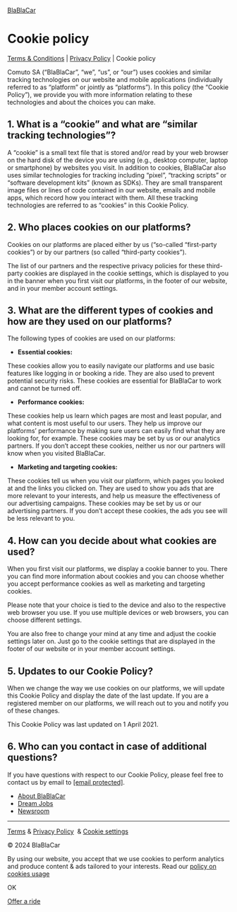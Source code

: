 [BlaBlaCar](https://blog.blablacar.co.uk/)

Cookie policy
=============

[Terms & Conditions](https://www.blablacar.co.uk/about-us/terms-and-conditions) | [Privacy Policy](https://www.blablacar.co.uk/about-us/privacy-policy) | Cookie policy

Comuto SA (“BlaBlaCar”, “we”, “us”, or “our”) uses cookies and similar tracking technologies on our website and mobile applications (individually referred to as “platform” or jointly as “platforms”). In this policy (the “Cookie Policy”), we provide you with more information relating to these technologies and about the choices you can make.

1\. What is a “cookie” and what are “similar tracking technologies”?
--------------------------------------------------------------------

A “cookie” is a small text file that is stored and/or read by your web browser on the hard disk of the device you are using (e.g., desktop computer, laptop or smartphone) by websites you visit. In addition to cookies, BlaBlaCar also uses similar technologies for tracking including “pixel”, “tracking scripts” or “software development kits” (known as SDKs). They are small transparent image files or lines of code contained in our website, emails and mobile apps, which record how you interact with them. All these tracking technologies are referred to as “cookies” in this Cookie Policy.

2\. Who places cookies on our platforms?
----------------------------------------

Cookies on our platforms are placed either by us (“so-called “first-party cookies”) or by our partners (so called “third-party cookies”).

The list of our partners and the respective privacy policies for these third-party cookies are displayed in the cookie settings, which is displayed to you in the banner when you first visit our platforms, in the footer of our website, and in your member account settings.

3\. What are the different types of cookies and how are they used on our platforms?
-----------------------------------------------------------------------------------

The following types of cookies are used on our platforms:

* **Essential cookies:**

These cookies allow you to easily navigate our platforms and use basic features like logging in or booking a ride. They are also used to prevent potential security risks. These cookies are essential for BlaBlaCar to work and cannot be turned off.

* **Performance cookies:**

These cookies help us learn which pages are most and least popular, and what content is most useful to our users. They help us improve our platforms’ performance by making sure users can easily find what they are looking for, for example. These cookies may be set by us or our analytics partners. If you don’t accept these cookies, neither us nor our partners will know when you visited BlaBlaCar.

* **Marketing and targeting cookies:**

These cookies tell us when you visit our platform, which pages you looked at and the links you clicked on. They are used to show you ads that are more relevant to your interests, and help us measure the effectiveness of our advertising campaigns. These cookies may be set by us or our advertising partners. If you don’t accept these cookies, the ads you see will be less relevant to you.

4\. How can you decide about what cookies are used?
---------------------------------------------------

When you first visit our platforms, we display a cookie banner to you. There you can find more information about cookies and you can choose whether you accept performance cookies as well as marketing and targeting cookies.

Please note that your choice is tied to the device and also to the respective web browser you use. If you use multiple devices or web browsers, you can choose different settings.

You are also free to change your mind at any time and adjust the cookie settings later on. Just go to the cookie settings that are displayed in the footer of our website or in your member account settings.

5\. Updates to our Cookie Policy?
---------------------------------

When we change the way we use cookies on our platforms, we will update this Cookie Policy and display the date of the last update. If you are a registered member on our platforms, we will reach out to you and notify you of these changes.

This Cookie Policy was last updated on 1 April 2021.

6\. Who can you contact in case of additional questions?
--------------------------------------------------------

If you have questions with respect to our Cookie Policy, please feel free to contact us by email to [\[email protected\]](https://blog.blablacar.co.uk/cdn-cgi/l/email-protection).

[](https://www.facebook.com/blablacar.com/)[](https://twitter.com/blablacar)[](https://www.linkedin.com/company/blablacar)

* [About BlaBlaCar](https://blog.blablacar.co.uk/about-us)
* [Dream Jobs](https://blog.blablacar.co.uk/dreamjobs)
* [Newsroom](https://blog.blablacar.co.uk/newsroom)

* * *

[Terms](https://blog.blablacar.co.uk/terms-and-conditions) & [Privacy Policy](https://blog.blablacar.co.uk/privacy-and-data-protection-policy)  & [Cookie settings](javascript:Didomi.preferences.show())

© 2024 BlaBlaCar

By using our website, you accept that we use cookies to perform analytics and produce content & ads tailored to your interests. Read our [policy on cookies usage](https://blog.blablacar.co.uk/privacy-and-data-protection-policy)

OK

[Offer a ride](https://www.blablacar.co.uk/offer-seats)